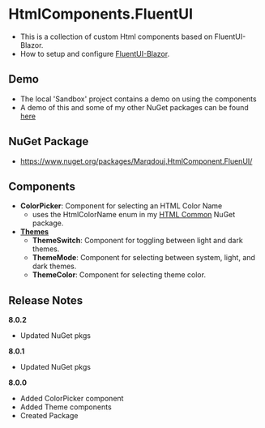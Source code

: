 # HtmlComponents.FluentUI
- This is a collection of custom Html components based on FluentUI-Blazor.
- How to setup and configure [FluentUI-Blazor](https://www.fluentui-blazor.net/). 

## Demo
- The local 'Sandbox' project contains a demo on using the components
- A demo of this and some of my other NuGet packages can be found [here](https://github.com/marqdouj/BlazorSandbox)

## NuGet Package
- https://www.nuget.org/packages/Marqdouj.HtmlComponent.FluenUI/

## Components
- **ColorPicker**: Component for selecting an HTML Color Name
  - uses the HtmlColorName enum in my [HTML Common](https://github.com/marqdouj/HTMLCommon) NuGet package.
- [**Themes**](https://www.fluentui-blazor.net/DesignTheme)
  - **ThemeSwitch**: Component for toggling between light and dark themes.
  - **ThemeMode**: Component for selecting between system, light, and dark themes.
  - **ThemeColor**: Component for selecting theme color.

## Release Notes
**8.0.2**
- Updated NuGet pkgs

**8.0.1**
- Updated NuGet pkgs

**8.0.0**
- Added ColorPicker component
- Added Theme components
- Created Package
